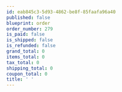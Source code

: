 ```yaml
---
id: eab845c3-5d93-4862-be8f-85faafa96a40
published: false
blueprint: order
order_number: 279
is_paid: false
is_shipped: false
is_refunded: false
grand_total: 0
items_total: 0
tax_total: 0
shipping_total: 0
coupon_total: 0
title: ' '
---
```

